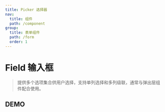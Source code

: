 ```yaml
---
title: Picker 选择器
nav:
  title: 组件
  path: /component
group:
  title: 表单组件
  path: /form
  order: 1
---
```


# Field 输入框

> 提供多个选项集合供用户选择，支持单列选择和多列级联，通常与弹出层组件配合使用。

## DEMO

<code defaultShowCode src="./__fixtures__/doc.tsx"></code>

<API></API>
